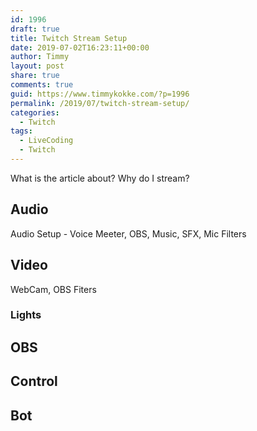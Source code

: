 ```yaml
---
id: 1996
draft: true
title: Twitch Stream Setup
date: 2019-07-02T16:23:11+00:00
author: Timmy
layout: post
share: true
comments: true
guid: https://www.timmykokke.com/?p=1996
permalink: /2019/07/twitch-stream-setup/
categories:
  - Twitch
tags:
  - LiveCoding
  - Twitch
---
```


<!--  Intro -->
What is the article about?
Why do I stream?

## Audio

Audio Setup - Voice Meeter, OBS, Music, SFX, Mic
Filters

## Video
WebCam, OBS Fiters

### Lights

## OBS

## Control

## Bot
